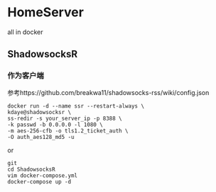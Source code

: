 # HomeServer
all in docker

## ShadowsocksR
### 作为客户端  
参考https://github.com/breakwa11/shadowsocks-rss/wiki/config.json  
```
docker run -d --name ssr --restart-always \
kdaye@shadowsocksr \
ss-redir -s your_server_ip -p 8388 \
-k passwd -b 0.0.0.0 -l 1080 \
-m aes-256-cfb -o tls1.2_ticket_auth \
-O auth_aes128_md5 -u
```
or
```
git 
cd ShadowsocksR
vim docker-compose.yml
docker-compose up -d
```
 
